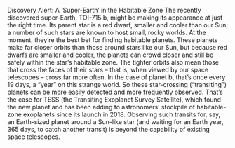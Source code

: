 Discovery Alert: A ‘Super-Earth’ in the Habitable Zone 
 The recently discovered super-Earth, TOI-715 b, might be making its appearance at just the right time. Its parent star is a red dwarf, smaller and cooler than our Sun; a number of such stars are known to host small, rocky worlds. At the moment, they’re the best bet for finding habitable planets. These planets make far closer orbits than those around stars like our Sun, but because red dwarfs are smaller and cooler, the planets can crowd closer and still be safely within the star’s habitable zone. The tighter orbits also mean those that cross the faces of their stars – that is, when viewed by our space telescopes – cross far more often. In the case of planet b, that’s once every 19 days, a “year” on this strange world. So these star-crossing (“transiting”) planets can be more easily detected and more frequently observed. That’s the case for TESS (the Transiting Exoplanet Survey Satellite), which found the new planet and has been adding to astronomers’ stockpile of habitable-zone exoplanets since its launch in 2018. Observing such transits for, say, an Earth-sized planet around a Sun-like star (and waiting for an Earth year, 365 days, to catch another transit) is beyond the capability of existing space telescopes.